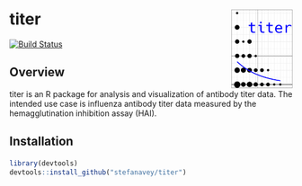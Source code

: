 # titer <img src="logo.png" align="right" height="140" width="109" />

[![Build Status](https://travis-ci.org/stefanavey/titer.svg?branch=master)](https://travis-ci.org/stefanavey/titer)

## Overview

titer is an R package for analysis and visualization of antibody titer data.  The intended use case is influenza antibody titer data measured by the hemagglutination inhibition assay (HAI).

## Installation

```r
library(devtools)
devtools::install_github("stefanavey/titer")
```
